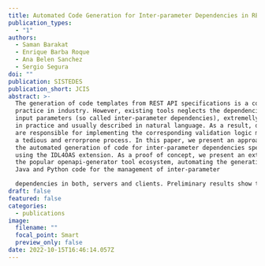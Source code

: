 ```yaml
---
title: Automated Code Generation for Inter-parameter Dependencies in REST APIs
publication_types:
  - "1"
authors:
  - Saman Barakat
  - Enrique Barba Roque
  - Ana Belen Sanchez
  - Sergio Segura
doi: ""
publication: SISTEDES
publication_short: JCIS
abstract: >-
  The generation of code templates from REST API specifications is a common
  practice in industry. However, existing tools neglects the dependencies among
  input parameters (so called inter-parameter dependencies), extremelly common
  in practice and usually described in natural language. As a result, developers
  are responsible for implementing the corresponding validation logic manually,
  a tedious and errorprone process. In this paper, we present an approach for
  the automated generation of code for inter-parameter dependencies specified
  using the IDL4OAS extension. As a proof of concept, we present an extension of
  the popular openapi-generator tool ecosystem, automating the generation of
  Java and Python code for the management of inter-parameter

  dependencies in both, servers and clients. Preliminary results show the effectiveness of the approach in accelerating the development of APIs while making them potentially more reliable.
draft: false
featured: false
categories:
  - publications
image:
  filename: ""
  focal_point: Smart
  preview_only: false
date: 2022-10-15T16:46:14.057Z
---
```


